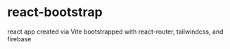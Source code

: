 # react-bootstrap

react app created via Vite bootstrapped with react-router, tailwindcss, and firebase
